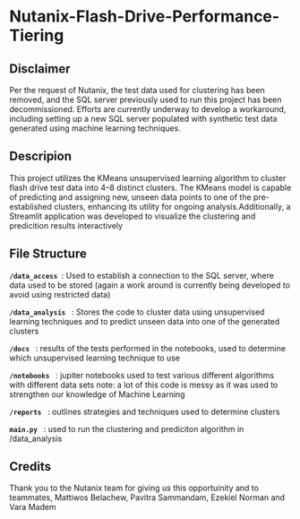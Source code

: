 # Nutanix-Flash-Drive-Performance-Tiering

## Disclaimer 
Per the request of Nutanix, the test data used for clustering has been removed, and the SQL server previously used to run this project has been decommissioned. Efforts are currently underway to develop a workaround, including setting up a new SQL server populated with synthetic test data generated using machine learning techniques.


## Descripion 
This project utilizes the KMeans unsupervised learning algorithm to cluster flash drive test data into 4–8 distinct clusters. The KMeans model is capable of predicting and assigning new, unseen data points to one of the pre-established clusters, enhancing its utility for ongoing analysis.Additionally, a Streamlit application was developed to visualize the clustering and predicition results interactively

## File Structure 
**`/data_access `**: Used to establish a connection to the SQL server, where data used to be stored (again a work around is currently being developed to avoid using restricted data)

**`/data_analysis `** : Stores the code to cluster data using unsupervised learning techniques and to predict unseen data into one of the generated clusters 

**`/docs `** : results of the tests performed in the notebooks, used to determine which unsupervised learning technique to use

**`/notebooks `** : jupiter notebooks used to test various different algorithms with different data sets note: a lot of this code is messy as it was used to strengthen our knowledge of Machine Learning 

**`/reports `** : outlines strategies and techniques used to determine clusters 

**`main.py `** : used to run the clustering and prediciton algorithm in /data_analysis


## Credits 
Thank you to the Nutanix team for giving us this opportuinity and to teammates, Mattiwos Belachew, Pavitra Sammandam, Ezekiel Norman
and Vara Madem

